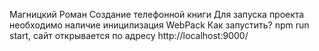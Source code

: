 Магницкий Роман
Создание телефонной книги
Для запуска проекта необходимо наличие иницилизация WebPack
Как запустить? npm run start, сайт открывается по адресу http://localhost:9000/
